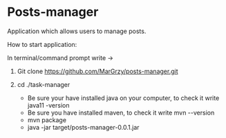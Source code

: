 # Posts-manager
Application which allows users to manage posts.

How to start application:

In terminal/command prompt write ->

1. Git clone https://github.com/MarGrzy/posts-manager.git

2. cd ./task-manager

   - Be sure your have installed java on your computer, to check it write java11 -version
   - Be sure you have installed maven, to check it write mvn --version
   - mvn package
   - java -jar target/posts-manager-0.0.1.jar

